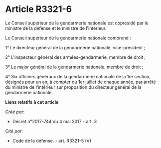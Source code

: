 # Article R3321-6

Le Conseil supérieur de la gendarmerie nationale est coprésidé par le ministre de la défense et le ministre de l'intérieur.

Le Conseil supérieur de la gendarmerie nationale comprend :

1° Le directeur général de la gendarmerie nationale, vice-président ;

2° L'inspecteur général des armées-gendarmerie, membre de droit ;

3° Le major général de la gendarmerie nationale, membre de droit ;

4° Six officiers généraux de la gendarmerie nationale de la 1re section, désignés pour un an, à compter du 1er juillet de
chaque année, par arrêté du ministre de l'intérieur sur proposition du directeur général de la gendarmerie nationale.

**Liens relatifs à cet article**

_Créé par_:

  - Décret n°2017-744 du 4 mai 2017 - art. 3

_Cité par_:

  - Code de la défense. - art. R3321-5 (V)
